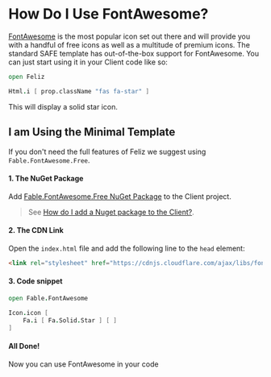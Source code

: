 # How Do I Use FontAwesome?
[FontAwesome](https://fontawesome.com/) is the most popular icon set out there and will provide you with a handful of free icons as well as a multitude of premium icons. The standard SAFE template has out-of-the-box support for FontAwesome. You can just start using it in your Client code like so:

```fsharp
open Feliz

Html.i [ prop.className "fas fa-star" ]
```
This will display a solid star icon.

## I am Using the Minimal Template
If you don't need the full features of Feliz we suggest using `Fable.FontAwesome.Free`.

#### 1. The NuGet Package
Add [Fable.FontAwesome.Free NuGet Package](https://www.nuget.org/packages/Fable.FontAwesome.Free/) to the Client project.
> See [How do I add a Nuget package to the Client?](../package-management/add-nuget-package-to-client.md).

#### 2. The CDN Link
Open the `index.html` file and add the following line to the `head` element:
```html
<link rel="stylesheet" href="https://cdnjs.cloudflare.com/ajax/libs/font-awesome/5.14.0/css/all.min.css">
```

#### 3. Code snippet

```fsharp
open Fable.FontAwesome

Icon.icon [
    Fa.i [ Fa.Solid.Star ] [ ]
]
```

#### All Done!
Now you can use FontAwesome in your code